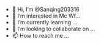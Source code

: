 - 👋 Hi, I’m @Sanqing203316
- 👀 I’m interested in Mc  Wf...
- 🌱 I’m currently learning ...
- 💞️ I’m looking to collaborate on ...
- 📫 How to reach me ...

<!---
Sanqing203316/Sanqing203316 is a ✨ special ✨ repository because its `README.md` (this file) appears on your GitHub profile.
You can click the Preview link to take a look at your changes.
--->
